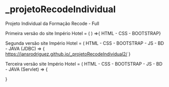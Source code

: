 # _projetoRecodeIndividual

Projeto Individual da Formação Recode - Full 

Primeira versão do site Império Hotel = ( ) =>{  HTML - CSS - BOOTSTRAP} 

Segunda versão site Império Hotel = (  HTML - CSS - BOOTSTRAP - JS - BD - JAVA (JDBC) => {
https://jansrodriguez.github.io/_projetoRecodeIndividual2/
}

Terceira versão site Império Hotel = (  HTML - CSS - BOOTSTRAP - JS - BD - JAVA (Servlet) => {

}


